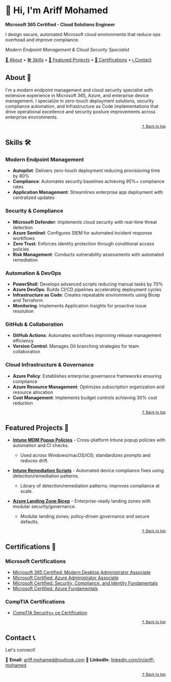 # 👋 Hi, I'm Ariff Mohamed
**Microsoft 365 Certified - Cloud Solutions Engineer**

I design secure, automated Microsoft cloud environments that reduce ops overhead and improve compliance.

*Modern Endpoint Management & Cloud Security Specialist*

[📖 About](#about) • [🛠️ Skills](#skills) • [🚀 Featured Projects](#featured-projects) • [🏅 Certifications](#certifications) • [📞 Contact](#contact)

## About 📖

I'm a modern endpoint management and cloud security specialist with extensive experience in Microsoft 365, Azure, and enterprise device management. I specialize in zero-touch deployment solutions, security compliance automation, and Infrastructure as Code implementations that drive operational excellence and security posture improvements across enterprise environments.

<p align="right"><sub><a href="#readme">↑ Back to top</a></sub></p>

## Skills 🛠️

### Modern Endpoint Management
- **Autopilot**: Delivers zero-touch deployment reducing provisioning time by 80%
- **Compliance**: Automates security baselines achieving 95%+ compliance rates
- **Application Management**: Streamlines enterprise app deployment with centralized updates

### Security & Compliance
- **Microsoft Defender**: Implements cloud security with real-time threat detection
- **Azure Sentinel**: Configures SIEM for automated incident response workflows
- **Zero Trust**: Enforces identity protection through conditional access policies
- **Risk Management**: Conducts vulnerability assessments with automated remediation

### Automation & DevOps
- **PowerShell**: Develops advanced scripts reducing manual tasks by 70%
- **Azure DevOps**: Builds CI/CD pipelines accelerating deployment cycles
- **Infrastructure as Code**: Creates repeatable environments using Bicep and Terraform
- **Monitoring**: Implements Application Insights for proactive issue resolution

### GitHub & Collaboration
- **GitHub Actions**: Automates workflows improving release management efficiency
- **Version Control**: Manages Git branching strategies for team collaboration

### Cloud Infrastructure & Governance
- **Azure Policy**: Establishes enterprise governance frameworks ensuring compliance
- **Azure Resource Management**: Optimizes subscription organization and resource allocation
- **Cost Management**: Implements budget controls achieving 30% cost reduction

<p align="right"><sub><a href="#readme">↑ Back to top</a></sub></p>

## Featured Projects 🚀

- [**Intune MDM Popup Policies**](https://github.com/a-ariff/Intune-MDM-Popup-Policies-macOS-Safari-Edge-Chrome-and-Windows-Edge-Chrome-) - Cross-platform Intune popup policies with automation and CI checks.
  - Used across Windows/macOS/iOS; standardizes prompts and reduces drift.

- [**Intune Remediation Scripts**](https://github.com/a-ariff/intune-remediation-scripts) - Automated device compliance fixes using detection/remediation patterns.
  - Library of detection/remediation patterns; improves compliance at scale.

- [**Azure Landing Zone Bicep**](https://github.com/a-ariff/azure-landing-zone-bicep) - Enterprise-ready landing zones with modular security/governance.
  - Modular landing zones; policy-driven governance and secure defaults.

<p align="right"><sub><a href="#readme">↑ Back to top</a></sub></p>

## Certifications 🏅

### Microsoft Certifications
- [Microsoft 365 Certified: Modern Desktop Administrator Associate](https://learn.microsoft.com/en-us/certifications/m365-modern-desktop/)
- [Microsoft Certified: Azure Administrator Associate](https://learn.microsoft.com/en-us/certifications/azure-administrator/)
- [Microsoft Certified: Security, Compliance, and Identity Fundamentals](https://learn.microsoft.com/en-us/certifications/security-compliance-and-identity-fundamentals/)
- [Microsoft Certified: Azure Fundamentals](https://learn.microsoft.com/en-us/certifications/azure-fundamentals/)

### CompTIA Certifications
- [CompTIA Security+ ce Certification](https://www.comptia.org/certifications/security)

<p align="right"><sub><a href="#readme">↑ Back to top</a></sub></p>

## Contact 📞

Let's connect!

📧 **Email**: [ariff.mohamed@outlook.com](mailto:ariff.mohamed@outlook.com)
💼 **LinkedIn**: [linkedin.com/in/ariff-mohamed](https://www.linkedin.com/in/ariff-mohamed/)

<p align="right"><sub><a href="#readme">↑ Back to top</a></sub></p>
